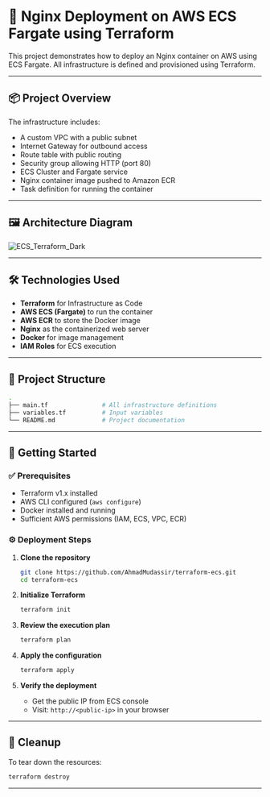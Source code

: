 # 🚀 Nginx Deployment on AWS ECS Fargate using Terraform

This project demonstrates how to deploy an Nginx container on AWS using ECS Fargate. All infrastructure is defined and provisioned using Terraform.

---

## 📦 Project Overview

The infrastructure includes:

- A custom VPC with a public subnet
- Internet Gateway for outbound access
- Route table with public routing
- Security group allowing HTTP (port 80)
- ECS Cluster and Fargate service
- Nginx container image pushed to Amazon ECR
- Task definition for running the container

---

## 🖼 Architecture Diagram

![ECS_Terraform_Dark](https://github.com/user-attachments/assets/f074e36b-a237-4a73-962f-05557902ca57)


---

## 🛠 Technologies Used

- **Terraform** for Infrastructure as Code
- **AWS ECS (Fargate)** to run the container
- **AWS ECR** to store the Docker image
- **Nginx** as the containerized web server
- **Docker** for image management
- **IAM Roles** for ECS execution

---

## 📁 Project Structure

```bash
.
├── main.tf               # All infrastructure definitions
├── variables.tf          # Input variables
└── README.md             # Project documentation
```

---

## 🚀 Getting Started

### ✅ Prerequisites

- Terraform v1.x installed
- AWS CLI configured (`aws configure`)
- Docker installed and running
- Sufficient AWS permissions (IAM, ECS, VPC, ECR)

### ⚙️ Deployment Steps

1. **Clone the repository**
   ```bash
   git clone https://github.com/AhmadMudassir/terraform-ecs.git
   cd terraform-ecs
   ```

2. **Initialize Terraform**
   ```bash
   terraform init
   ```

3. **Review the execution plan**
   ```bash
   terraform plan
   ```

4. **Apply the configuration**
   ```bash
   terraform apply
   ```

5. **Verify the deployment**
   - Get the public IP from ECS console
   - Visit: `http://<public-ip>` in your browser

---

## 🧹 Cleanup

To tear down the resources:

```bash
terraform destroy
```

---

